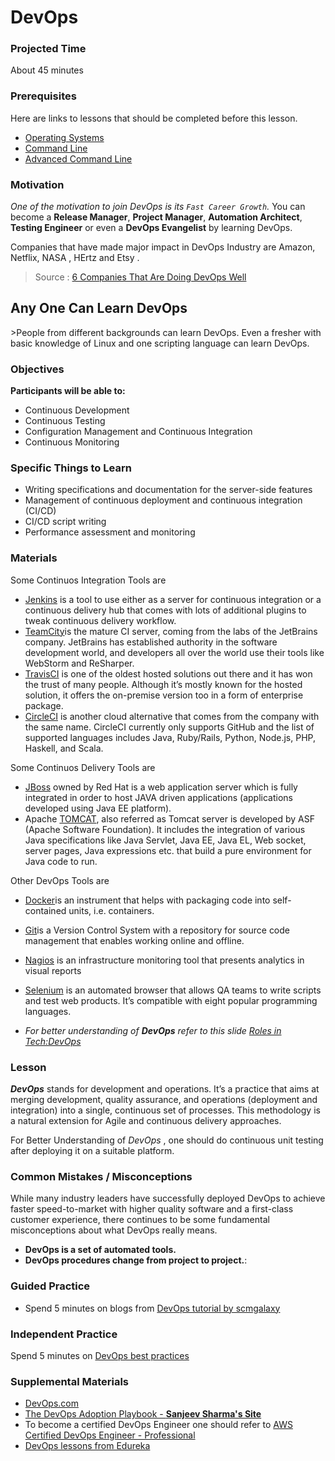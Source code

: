 # DevOps

### Projected Time

About 45 minutes

### Prerequisites

Here are links to lessons that should be completed before this lesson.
- [Operating Systems](/dev-tools/operating-systems.md)
- [Command Line](/dev-tools/command-line-interface.md)
- [Advanced Command Line](/dev-tools/command-line-advanced.md)

### Motivation

*One of the motivation to join DevOps is its `Fast Career Growth`.* 
You can become a **Release Manager**, **Project Manager**, **Automation Architect**, **Testing Engineer** or even a **DevOps Evangelist** by learning DevOps.

Companies that have made major impact in DevOps Industry are Amazon, Netflix, NASA , HErtz and Etsy .
> Source : [6 Companies That Are Doing DevOps Well](https://www.helpsystems.com/blog/6-companies-are-doing-devops-well)

<h2>Any One Can Learn DevOps</h2>
>People from different backgrounds can learn DevOps. Even a fresher with basic knowledge of Linux and one scripting language can learn DevOps.

### Objectives

**Participants will be able to:**

- Continuous Development
- Continuous Testing
- Configuration Management and Continuous Integration  
- Continuous Monitoring


### Specific Things to Learn

- Writing specifications and documentation for the server-side features
- Management of continuous deployment and continuous integration (CI/CD)
- CI/CD script writing
- Performance assessment and monitoring

### Materials

Some Continuos Integration Tools are 
- [Jenkins](https://jenkins.io/) is a tool to use either as a server for continuous integration or a continuous delivery hub that comes with lots of additional plugins to tweak continuous delivery workflow.
- [TeamCity](https://www.jetbrains.com/teamcity/)is the mature CI server, coming from the labs of the JetBrains company. JetBrains has established authority in the software development world, and developers all over the world use their tools like WebStorm and ReSharper.
- [TravisCI](https://travis-ci.org/) is one of the oldest hosted solutions out there and it has won the trust of many people. Although it’s mostly known for the hosted solution, it offers the on-premise version too in a form of enterprise package.
- [CircleCI](https://circleci.com/) is another cloud alternative that comes from the company with the same name. CircleCI currently only supports GitHub and the list of supported languages includes Java, Ruby/Rails, Python, Node.js, PHP, Haskell, and Scala.

Some Continuos Delivery Tools are
- [JBoss](http://www.jboss.org/) owned by Red Hat is a web application server which is fully integrated in order to host JAVA driven applications (applications developed using Java EE platform).
- Apache [TOMCAT](http://tomcat.apache.org/), also referred as Tomcat server is developed by ASF (Apache Software Foundation). It includes the integration of various Java specifications like Java Servlet, Java EE, Java EL, Web socket, server pages, Java expressions etc. that build a pure environment for Java code to run.

Other DevOps Tools are 
- [Docker](https://www.docker.com/)is an instrument that helps with packaging code into self-contained units, i.e. containers.
- [Git](https://git-scm.com/)is a Version Control System with a repository for source code management that enables working online and offline.

- [Nagios](https://www.nagios.org/) is an infrastructure monitoring tool that presents analytics in visual reports
- [Selenium](https://www.seleniumhq.org/) is an automated browser that allows QA teams to write scripts and test web products. It’s compatible with eight popular programming languages.

- *For better understanding of **DevOps** refer to this slide [Roles in Tech:DevOps](https://docs.google.com/presentation/d/1GaoHCdvQ2UplDjapp2wG-VRsxlqtzFqIpOtIqvKNYOo/edit?usp=sharing)*

### Lesson

**_DevOps_** stands for development and operations. It’s a practice that aims at merging development, quality assurance, and operations (deployment and integration) into a single, continuous set of processes. This methodology is a natural extension for Agile and continuous delivery approaches.

For Better Understanding of *DevOps* , one should do continuous unit testing after deploying it on a suitable platform.

### Common Mistakes / Misconceptions

While many industry leaders have successfully deployed DevOps to achieve faster speed-to-market with higher quality software and a first-class customer experience, there continues to be some fundamental misconceptions about what DevOps really means.

- **DevOps is a set of automated tools.**
- **DevOps procedures change from project to project.**: 

### Guided Practice

- Spend 5 minutes on blogs from [DevOps tutorial by scmgalaxy](http://www.scmgalaxy.com/tutorials/)

### Independent Practice

Spend 5 minutes on [DevOps best practices](https://devops.com/design-devops-best-practices/)

### Supplemental Materials
- [DevOps.com](https://devops.com/)
- [The DevOps Adoption Playbook - **Sanjeev Sharma's Site**](https://sdarchitect.blog/understanding-devops/)
- To become a certified DevOps Engineer one should refer to [AWS Certified DevOps Engineer - Professional](https://aws.amazon.com/certification/certified-devops-engineer-professional/)
- [DevOps lessons from Edureka](https://www.edureka.co/devops)